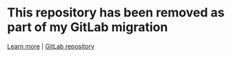 # This repository has been removed as part of my GitLab migration

[Learn more](https://github.com/Anonymous941/Gitlab-Migration) | [GitLab repository](https://gitlab.com/Anonymous941/ChatEasterEggs)

